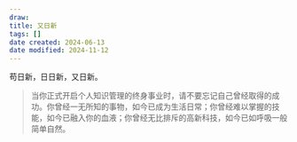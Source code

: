 ```yaml
---
draw:
title: 又日新
tags: []
date created: 2024-06-13
date modified: 2024-11-12
---
```


苟日新，日日新，又日新。

<!-- more -->

> 当你正式开启个人知识管理的终身事业时，请不要忘记自己曾经取得的成功。你曾经一无所知的事物，如今已成为生活日常；你曾经难以掌握的技能，如今已融入你的血液；你曾经无比排斥的高新科技，如今已如呼吸一般简单自然。

